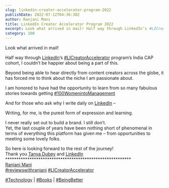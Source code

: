 ```yaml
---
slug: linkedin-creator-accelerator-program-2022
publishDate: 2022-07-12T04:36:38Z
author: Ranjani Mani
title: LinkedIn Creator Accelerator Program 2022 
excerpt: Look what arrived in mail! Half way through LinkedIn‘s #LICreatorAccelerator program’s India CAP cohort, I couldn’t be happier about being a part of this. Beyond being able to hear directly from content creators across the globe, it has forced me to think about the niche I am passionate about. I am honored to have had the opportunity to  ... 
category: 100
---
```


Look what arrived in mail!  
  
Half way through [LinkedIn](https://www.linkedin.com/company/linkedin/)‘s [#LICreatorAccelerator](https://www.linkedin.com/feed/hashtag/?keywords=licreatoraccelerator&highlightedUpdateUrns=urn%3Ali%3Aactivity%3A6952479235424870401) program’s India CAP cohort, I couldn’t be happier about being a part of this.  
  
Beyond being able to hear directly from content creators across the globe, it has forced me to think about the niche I am passionate about.  
  
I am honored to have had the opportunity to learn from so many fabulous stories towards getting [#100WomenintoManagement](https://www.linkedin.com/feed/hashtag/?keywords=100womenintomanagement&highlightedUpdateUrns=urn%3Ali%3Aactivity%3A6952479235424870401)  
  
And for those who ask why I write daily on [LinkedIn](https://www.linkedin.com/company/linkedin/) –  
  
Writing, for me, is the purest form of expression and learning.  
  
I never really set out to build a brand. I still don’t.  
Yet, the last couple of years have been nothing short of phenomenal in terms of everything this platform has given me – from opportunities to meeting some lovely folks.  
  
So here is looking forward to the rest of the journey!  
Thank you [Tanya Dubey](https://www.linkedin.com/in/ACoAABIVfRcBE5oes-0P0W82G5cWxi3XIRJadz0) and [LinkedIn](https://www.linkedin.com/company/linkedin/)  
\*\*\*\*\*\*\*\*\*\*\*\*\*\*\*\*\*\*\*\*\*\*\*\*\*\*\*\*\*\*\*\*\*\*\*\*\*\*\*\*\*\*\*\*\*\*\*\*\*\*\*\*\*\*\*\*\*  
[Ranjani Mani](https://www.linkedin.com/in/ACoAAAJIsPgBPvMBMninhMqM-rfOAQgdirEW63k)  
[#reviewswithranjani](https://www.linkedin.com/feed/hashtag/?keywords=reviewswithranjani&highlightedUpdateUrns=urn%3Ali%3Aactivity%3A6952479235424870401) [#LICreatorAccelerator](https://www.linkedin.com/feed/hashtag/?keywords=licreatoraccelerator&highlightedUpdateUrns=urn%3Ali%3Aactivity%3A6952479235424870401)  
  
[#Technology](https://www.linkedin.com/feed/hashtag/?keywords=technology&highlightedUpdateUrns=urn%3Ali%3Aactivity%3A6952479235424870401) | [#Books](https://www.linkedin.com/feed/hashtag/?keywords=books&highlightedUpdateUrns=urn%3Ali%3Aactivity%3A6952479235424870401) | [#BeingBetter](https://www.linkedin.com/feed/hashtag/?keywords=beingbetter&highlightedUpdateUrns=urn%3Ali%3Aactivity%3A6952479235424870401)